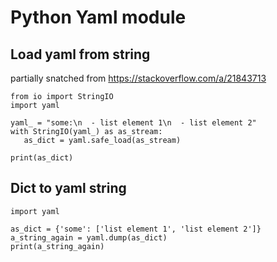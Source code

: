 # Python Yaml module

## Load yaml from string

partially snatched from <https://stackoverflow.com/a/21843713>

```text
from io import StringIO
import yaml

yaml_ = "some:\n  - list element 1\n  - list element 2"
with StringIO(yaml_) as as_stream:
   as_dict = yaml.safe_load(as_stream) 

print(as_dict)
```

## Dict to yaml string

```text
import yaml

as_dict = {'some': ['list element 1', 'list element 2']}
a_string_again = yaml.dump(as_dict)
print(a_string_again)
```

